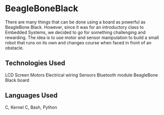 # BeagleBoneBlack
There are many things that can be done using a board as powerful as BeagleBone Black. However, since it was for an introductory class to Embedded Systems, we decided to go for something challenging and rewarding. The idea is to use motor and sensor manipulation to build a small robot that runs on its own and changes course when faced in front of an obstacle.

## Technologies Used
LCD Screen
Motors
Electrical wiring
Sensors
Bluetooth module
BeagleBone Black board

## Languages Used
C, Kernel C, Bash, Python


